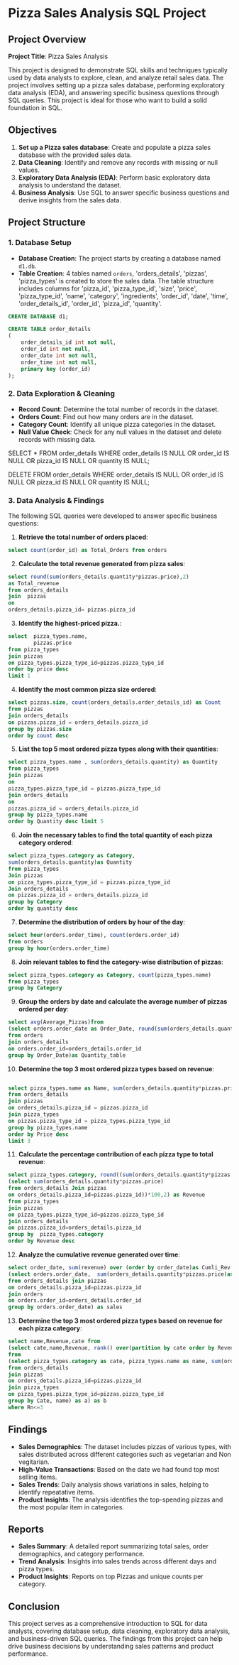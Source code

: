# Pizza Sales Analysis SQL Project

## Project Overview

**Project Title**: Pizza Sales Analysis  


This project is designed to demonstrate SQL skills and techniques typically used by data analysts to explore, clean, and analyze retail sales data. The project involves setting up a pizza sales database, performing exploratory data analysis (EDA), and answering specific business questions through SQL queries. This project is ideal for those who want to build a solid foundation in SQL.

## Objectives

1. **Set up a Pizza sales database**: Create and populate a pizza sales database with the provided sales data.
2. **Data Cleaning**: Identify and remove any records with missing or null values.
3. **Exploratory Data Analysis (EDA)**: Perform basic exploratory data analysis to understand the dataset.
4. **Business Analysis**: Use SQL to answer specific business questions and derive insights from the sales data.

## Project Structure

### 1. Database Setup

- **Database Creation**: The project starts by creating a database named `d1.db`.
- **Table Creation**: 4 tables named `orders`, 'orders_details', 'pizzas', 'pizza_types' is created to store the sales data. The table structure includes columns for 'pizza_id', 'pizza_type_id', 'size',	'price', 'pizza_type_id', 'name',	'category', 'ingredients', 'order_id', 'date', 'time', 'order_details_id', 'order_id', 'pizza_id', 'quantity'.


```sql
CREATE DATABASE d1;

CREATE TABLE order_details
(
    order_details_id int not null,
    order_id int not null,
    order_date int not null,
    order_time int not null,
    primary key (order_id)
);
```

### 2. Data Exploration & Cleaning

- **Record Count**: Determine the total number of records in the dataset.
- **Orders Count**: Find out how many orders are in the dataset.
- **Category Count**: Identify all unique pizza categories in the dataset.
- **Null Value Check**: Check for any null values in the dataset and delete records with missing data.


SELECT * FROM order_details
WHERE 
    order_details IS NULL OR order_id IS NULL OR pizza_id IS NULL OR 
    quantity IS NULL;

DELETE FROM order_details
WHERE 
   order_details IS NULL OR order_id IS NULL OR pizza_id IS NULL OR 
   quantity IS NULL;

### 3. Data Analysis & Findings

The following SQL queries were developed to answer specific business questions:

1. **Retrieve the total number of orders placed**:
```sql
select count(order_id) as Total_Orders from orders
```

2. **Calculate the total revenue generated from pizza sales**:
```sql
select round(sum(orders_details.quantity*pizzas.price),2)
as Total_revenue
from orders_details
join  pizzas 
on
orders_details.pizza_id= pizzas.pizza_id
```

3. **Identify the highest-priced pizza.**:
```sql
select  pizza_types.name,
        pizzas.price
from pizza_types 
join pizzas 
on pizza_types.pizza_type_id=pizzas.pizza_type_id
order by price desc
limit 1
```

4. **Identify the most common pizza size ordered**:
```sql
select pizzas.size, count(orders_details.order_details_id) as Count
from pizzas
join orders_details
on pizzas.pizza_id = orders_details.pizza_id 
group by pizzas.size
order by count desc
```

5. **List the top 5 most ordered pizza types along with their quantities**:
```sql
select pizza_types.name , sum(orders_details.quantity) as Quantity 
from pizza_types 
join pizzas
on
pizza_types.pizza_type_id = pizzas.pizza_type_id 
join orders_details
on
pizzas.pizza_id = orders_details.pizza_id
group by pizza_types.name 
order by Quantity desc limit 5
```

6. **Join the necessary tables to find the total quantity of each pizza category ordered**:
```sql
select pizza_types.category as Category,
sum(orders_details.quantity)as Quantity
from pizza_types  
Join pizzas
on pizza_types.pizza_type_id = pizzas.pizza_type_id
Join orders_details
on pizzas.pizza_id = orders_details.pizza_id
group by Category 
order by quantity desc
```

7. **Determine the distribution of orders by hour of the day**:
```sql
select hour(orders.order_time), count(orders.order_id)
from orders
group by hour(orders.order_time)
```

8. **Join relevant tables to find the category-wise distribution of pizzas**:
```sql
select pizza_types.category as Category, count(pizza_types.name)
from pizza_types
group by Category
```

9. **Group the orders by date and calculate the average number of pizzas ordered per day**:
```sql
select avg(Average_Pizzas)from
(select orders.order_date as Order_Date, round(sum(orders_details.quantity),2) as Average_Pizzas
from orders
join orders_details
on orders.order_id=orders_details.order_id
group by Order_Date)as Quantity_table
```

10. **Determine the top 3 most ordered pizza types based on revenue**:
```sql

select pizza_types.name as Name, sum(orders_details.quantity*pizzas.price) as Price
from orders_details
join pizzas
on orders_details.pizza_id = pizzas.pizza_id
join pizza_types
on pizzas.pizza_type_id = pizza_types.pizza_type_id
group by pizza_types.name
order by Price desc
limit 3
```

11. **Calculate the percentage contribution of each pizza type to total revenue**:
```sql
select pizza_types.category, round((sum(orders_details.quantity*pizzas.price)/ 
(select sum(orders_details.quantity*pizzas.price)
from orders_details Join pizzas
on orders_details.pizza_id=pizzas.pizza_id))*100,2) as Revenue
from pizza_types
join pizzas
on pizza_types.pizza_type_id=pizzas.pizza_type_id
join orders_details
on pizzas.pizza_id=orders_details.pizza_id
group by  pizza_types.category
order by Revenue desc
```

12. **Analyze the cumulative revenue generated over time**:
```sql
select order_date, sum(revenue) over (order by order_date)as Cumli_Rev from
(select orders.order_date,  sum(orders_details.quantity*pizzas.price)as revenue
from orders_details join pizzas
on orders_details.pizza_id=pizzas.pizza_id
join orders
on orders.order_id=orders_details.order_id
group by orders.order_date) as sales
```
13. **Determine the top 3 most ordered pizza types based on revenue for each pizza category**:
```sql
select name,Revenue,cate from
(select cate,name,Revenue, rank() over(partition by cate order by Revenue desc)as Rn
from
(select pizza_types.category as cate, pizza_types.name as name, sum(orders_details.quantity*pizzas.price)as Revenue
from orders_details
join pizzas
on orders_details.pizza_id=pizzas.pizza_id
join pizza_types
on pizza_types.pizza_type_id=pizzas.pizza_type_id
group by Cate, name) as a) as b
where Rn<=3
```


## Findings

- **Sales Demographics**: The dataset includes pizzas of various types, with sales distributed across different categories such as vegetarian and Non vegitarian.
- **High-Value Transactions**: Based on the date we had found top most selling items.
- **Sales Trends**: Daily analysis shows variations in sales, helping to identify repeatative items.
- **Product Insights**: The analysis identifies the top-spending pizzas and the most popular item in categories.

## Reports

- **Sales Summary**: A detailed report summarizing total sales, order demographics, and category performance.
- **Trend Analysis**: Insights into sales trends across different days and pizza types.
- **Product Insights**: Reports on top Pizzas and unique counts per category.

## Conclusion

This project serves as a comprehensive introduction to SQL for data analysts, covering database setup, data cleaning, exploratory data analysis, and business-driven SQL queries. The findings from this project can help drive business decisions by understanding sales patterns and product performance.


